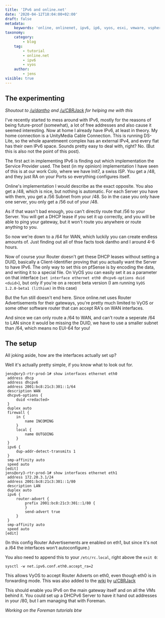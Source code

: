 ```yaml
---
title: 'IPv6 and online.net'
date: '2020-04-12T18:04:00+02:00'
draft: false
metadata:
    keywords: 'online, onlinenet, ipv6, ip6, vyos, esxi, vmware, vsphere, dedicated, dedi, dedibox'
taxonomy:
    category:
        - blog
    tag:
        - tutorial
        - online.net
        - ipv6
        - vyos
    author:
        - jens
visible: true
---
```


## The experimenting

*Shoutout to [/u/dantho](https://www.reddit.com/user/dantho281) and [/u/CBRJack](https://www.reddit.com/user/CBRJack) for helping me with this*

I've recently started to mess around with IPv6, mostly for the reasons of being future-proof (somewhat), a lot of free addresses and also cause it seemed interesting. Now at home I already have IPv6, at least in theory. My home connection is a UnityMedia Cable Connection. This is running DS-Lite, so the whole aparetmeent complex has an external IPv4, and every flat has their own IPv6 space. Sounds pretty easy to deal with, right? No. (But this is also not the point of this post).

The first act in implementing IPv6 is finding out which implementation the Service Provider used. The best (in my opinion) implementation I have seen of this is at our work Colo, where we have Init7, a swiss ISP. You get a /48, and they just RA on your Ports so everything configures itself.

Online's implementation I would describe as the exact opposite. You also get a /48, which is nice, but nothing is automatic. For each Server you have with them, you get a /56 Subnet from your /48. So in the case you only have one server, you only get a /56 out of your /48.

As if that wasn't bad enough, you can't directly route that /56 to your Server. You will get a DHCP lease if you set it up correctly, and you will be able to ping your gateway, but it won't route you anywhere or route anything to you.

So now we're down to a /64 for WAN, which luckily you can create endless amounts of. Just finding out all of thse facts took dantho and I around 4-6 hours.

Now of course your Router doesn't get these DHCP leases without setting a DUID, basically a Client-Identifier proving that you actually want the Server to have IPv6. The only way to set this on pfSense is by encoding the data, and writing it to a special file. On VyOS you can easily set it as a parameter on that interface (`set interface ethernet eth0 dhcpv6-options duid <duid>`), but only if you're on a recent beta version (I am running `VyOS 1.2.0-beta1 (lithium)` in this case)

But the fun still doesn't end here. Since online.net uses Router Advertisements for their gateways, you're pretty much limited to VyOS or some other software router that can accept RA's on WAN interfaces.

And since we can only route a /64 to WAN, and can't route a seperate /64 to LAN since it would be missing the DUID, we have to use a smaller subnet than /64, which means no EUI-64 for you!

## The setup

All joking aside, how are the interfaces actually set up?

Well it's actually pretty simple, if you know what to look out for.

```
jens@ory3-rtr-prod-1# show interfaces ethernet eth0
 address dhcp
 address dhcpv6
 address 2001:bc8:21c3:301::1/64
 description WAN
 dhcpv6-options {
     duid <redacted>
 }
 duplex auto
 firewall {
     in {
         name INCOMING
     }
     local {
         name OUTGOING
     }
 }
 ipv6 {
     dup-addr-detect-transmits 1
 }
 smp-affinity auto
 speed auto
[edit]
jens@ory3-rtr-prod-1# show interfaces ethernet eth1
 address 172.20.3.1/24
 address 2001:bc8:21c3:301::1/80
 description LAN
 duplex auto
 ipv6 {
     router-advert {
         prefix 2001:bc8:21c3:301::1/80 {
         }
         send-advert true
     }
 }
 smp-affinity auto
 speed auto
[edit]
```

(In this config Router Advertisements are enabled on eth1, but since it's not a /64 the interfaces won't autoconfigure.)

You also need to append this to your `/etc/rc.local`, right above the `exit 0`:
```
sysctl -w net.ipv6.conf.eth0.accept_ra=2
```

This allows VyOS to accept Router Adverts on eth0, even though eth0 is in forwarding mode. This was also added to the [wiki](https://wiki.vyos.net/wiki/IPv6_Router_Advertisements) by [u/CBRJack](https://www.reddit.com/user/CBRJack)

This should enable you IPv6 on the main gateway itself and on all the VMs behind it. You could set up a DHCPv6 Server to have it hand out addresses in your /80, but I am managing that with Foreman.


*Working on the Foreman tutorials btw*
